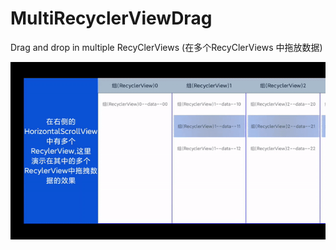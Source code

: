 # MultiRecyclerViewDrag
Drag and drop in multiple RecyClerViews (在多个RecyClerViews 中拖放数据)


![Demo gif](drag.gif)